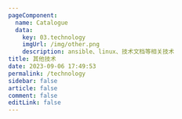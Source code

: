 ```yaml
---
pageComponent:
  name: Catalogue
  data:
    key: 03.technology
    imgUrl: /img/other.png
    description: ansible、linux、技术文档等相关技术
title: 其他技术
date: 2023-09-06 17:49:53
permalink: /technology
sidebar: false
article: false
comment: false
editLink: false
---
```

